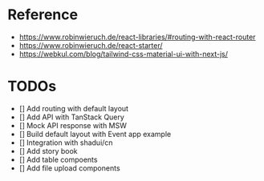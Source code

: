 # Reference 
- https://www.robinwieruch.de/react-libraries/#routing-with-react-router
- https://www.robinwieruch.de/react-starter/
- https://webkul.com/blog/tailwind-css-material-ui-with-next-js/

# TODOs
- [] Add routing with default layout
- [] Add API with TanStack Query
- [] Mock API response with MSW
- [] Build default layout with Event app example
- [] Integration with shadui/cn
- [] Add story book
- [] Add table compoents 
- [] Add file upload components